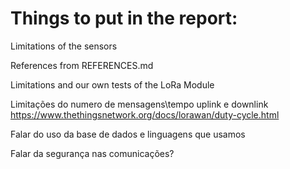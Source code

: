 # Things to put in the report:

Limitations of the sensors

References from REFERENCES.md

Limitations and our own tests of the LoRa Module

Limitações do numero de mensagens\tempo uplink e downlink
https://www.thethingsnetwork.org/docs/lorawan/duty-cycle.html

Falar do uso da base de dados e linguagens que usamos

Falar da segurança nas comunicações?
